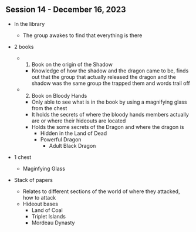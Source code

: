 ## Session 14 - December 16, 2023

- In the library
    - The group awakes to find that everything is there

- 2 books
    - 1. Book on the origin of the Shadow
        - Knowledge of how the shadow and the dragon came to be, finds out that the group that actually released the dragon and the shadow was the same group the trapped them and words trail off
    - 2. Book on Bloody Hands
        - Only able to see what is in the book by using a magnifying glass from the chest
        - It holds the secrets of where the bloody hands members actually are or where their hideouts are located
        - Holds the some secrets of the Dragon and where the dragon is
            - Hidden in the Land of Dead
            - Powerful Dragon
                - Adult Black Dragon

- 1 chest
    - Maginfying Glass
- Stack of papers
    - Relates to different sections of the world of where they attacked, how to attack
    - Hideout bases
        - Land of Coal
        - Triplet Islands
        - Mordeau Dynasty